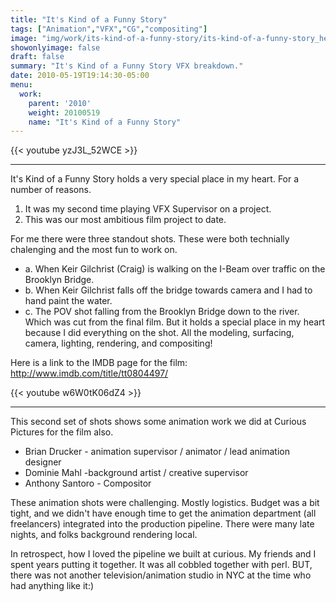 ```yaml
---
title: "It's Kind of a Funny Story"
tags: ["Animation","VFX","CG","compositing"]
image: "img/work/its-kind-of-a-funny-story/its-kind-of-a-funny-story_header.jpg"
showonlyimage: false
draft: false
summary: "It's Kind of a Funny Story VFX breakdown."
date: 2010-05-19T19:14:30-05:00
menu:
  work:
    parent: '2010'
    weight: 20100519
    name: "It's Kind of a Funny Story"
---
```

{{< youtube yzJ3L_52WCE >}}

---

It's Kind of a Funny Story holds a very special place in my heart. For a number of reasons.

1. It was my second time playing VFX Supervisor on a project.
2. This was our most ambitious film project to date.

For me there were three standout shots. These were both technially chalenging and the most fun to work on.

* a. When Keir Gilchrist (Craig) is walking on the I-Beam over traffic on the Brooklyn Bridge.
* b. When Keir Gilchrist falls off the bridge towards camera and I had to hand paint the water.
* c. The POV shot falling from the Brooklyn Bridge down to the river. Which was cut from the final film. But it holds a special place in my heart because I did everything on the shot. All the modeling, surfacing, camera, lighting, rendering, and compositing!

Here is a link to the IMDB page for the film: http://www.imdb.com/title/tt0804497/

{{< youtube w6W0tK06dZ4 >}}

---

This second set of shots shows some animation work we did at Curious Pictures for the film also.

* Brian Drucker	-	animation supervisor / animator / lead animation designer
* Dominie Mahl -background artist / creative supervisor
* Anthony Santoro - Compositor


These animation shots were challenging. Mostly logistics. Budget was a bit tight, and we didn't have enough time to get the animation department (all freelancers) integrated into the production pipeline. There were many late nights, and folks background rendering local.

In retrospect, how I loved the pipeline we built at curious. My friends and I spent years putting it together. It was all cobbled together with perl. BUT, there was not another television/animation studio in NYC at the time who had anything like it:)
